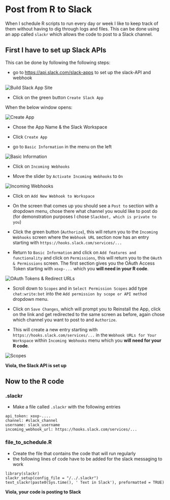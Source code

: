 # Post from R to Slack

When I schedule R scripts to run every day or week I like to keep track of them without having to dig through logs and files. This can be done using an app called `slackr` which allows the code to post to a Slack channel.

## First I have to set up Slack APIs 
This can be done by following the following steps:

- go to https://api.slack.com/slack-apps to set up the slack-API and webhook

![Build Slack App Site](build_slack_apps.jpg)

- Click on the green button `Create Slack App`

When the below window opens:

![Create App](create_app.jpg)

- Chose the App Name & the Slack Workspace

- Click `Create App`

- go to `Basic Information` in the menu on the left

![Basic Information](basic_information.jpg)

- Click on `Incoming Webhooks`

- Move the slider by `Activate Incoming Webhooks` to `On`

![Incoming Webhooks](incoming_webhooks.jpg)

- Click on `Add New Webhook to Workspace`

- On the screen that comes up you should see a `Post to` section with a dropdown menu, chose there what channel you would like to post do (for demonstration purposes I chose `Slackbot, which is private to you`)

- Click the green button (`Authorize`), this will return you to the `Incoming Webhooks` screen where the `Webhook URL` section now has an entry starting with `https://hooks.slack.com/services/...` 

- Return to `Basic Information` and click on `Add features and functionality` and click on `Permissions`, this will return you to the `OAuth & Permissions` screen. The first section gives you the OAuth Access Token starting with `xoxp-...` which you **will need in your R code**.

![OAuth Tokens & Redirect URLs](oauth.jpg)

- Scroll down to `Scopes` and in `Select Permission Scopes` add type `chat:write:bot` into the `Add permission by scope or API method` dropdown menu.

- Click on `Save Changes`, which will prompt you to Reinstall the App, click on the link and get redirected to the same screen as before, again chose which channel you want to post to and `Authorize`.

- This will create a new entry starting with `https://hooks.slack.com/services/...` in the `Webhook URLs for Your Workspace` within `Incoming Webhooks` menu which you **will need for your R code**.

![Scopes](scopes.jpg)

**Viola, the Slack API is set up**

## Now to the R code
### .slackr
- Make a file called `.slackr` with the following entries
```
api_token: xoxp-....
channel: #slack_channel
username: slack_username
incoming_webhook_url: https://hooks.slack.com/services/...
```
### file_to_schedule.R
- Create the file that contains the code that will run regularly
- the following lines of code have to be added for the slack messaging to work
```
library(slackr)
slackr_setup(config_file = "/../.slackr")
text_slackr(paste0(Sys.time(), ' Text in Slack'), preformatted = TRUE)
```

**Viola, your code is posting to Slack**




